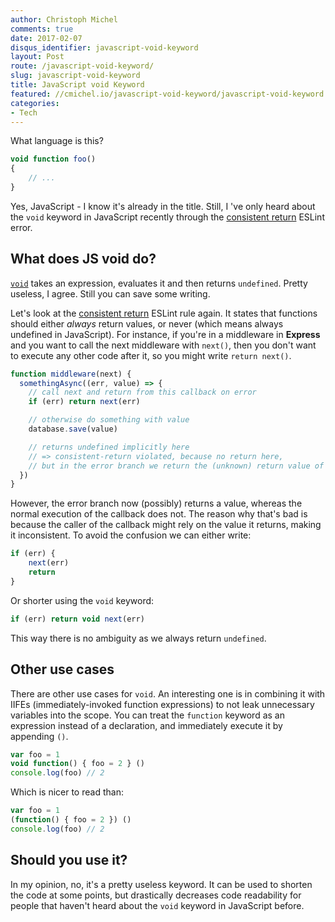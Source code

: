 ```yaml
---
author: Christoph Michel
comments: true
date: 2017-02-07
disqus_identifier: javascript-void-keyword
layout: Post
route: /javascript-void-keyword/
slug: javascript-void-keyword
title: JavaScript void Keyword
featured: //cmichel.io/javascript-void-keyword/javascript-void-keyword.png
categories:
- Tech
---
```


What language is this?

```javascript
void function foo()
{
    // ...
}
```

Yes, JavaScript - I know it's already in the title. Still, I 've only heard about the `void` keyword in JavaScript recently through the [consistent return](http://eslint.org/docs/rules/consistent-return) ESLint error.

## What does JS void do?
[`void`](https://developer.mozilla.org/en/docs/Web/JavaScript/Reference/Operators/void) takes an expression, evaluates it and then returns `undefined`.
Pretty useless, I agree. Still you can save some writing.

Let's look at the [consistent return](http://eslint.org/docs/rules/consistent-return) ESLint rule again. It states that functions should either _always_ return values, or never (which means always undefined in JavaScript).
For instance, if you're in a middleware in **Express** and you want to call the next middleware with `next()`, then you don't want to execute any other code after it, so you might write `return next()`.

```javascript
function middleware(next) {
  somethingAsync((err, value) => {
    // call next and return from this callback on error
    if (err) return next(err)

    // otherwise do something with value
    database.save(value)

    // returns undefined implicitly here
    // => consistent-return violated, because no return here,
    // but in the error branch we return the (unknown) return value of next
  })
}
```

However, the error branch now (possibly) returns a value, whereas the normal execution of the callback does not. The reason why that's bad is because the caller of the callback might rely on the value it returns, making it inconsistent.
To avoid the confusion we can either write:

```javascript
if (err) {
    next(err)
    return
}
```

Or shorter using the `void` keyword:

```javascript
if (err) return void next(err)
```

This way there is no ambiguity as we always return `undefined`.

## Other use cases
There are other use cases for `void`. An interesting one is in combining it with IIFEs (immediately-invoked function expressions) to not leak unnecessary variables into the scope. You can treat the `function` keyword as an expression instead of a declaration, and immediately execute it by appending `()`.

```javascript
var foo = 1
void function() { foo = 2 } ()
console.log(foo) // 2
```

Which is nicer to read than:

```javascript
var foo = 1
(function() { foo = 2 }) ()
console.log(foo) // 2
```

## Should you use it?
In my opinion, no, it's a pretty useless keyword. It can be used to shorten the code at some points, but drastically decreases code readability for people that haven't heard about the `void` keyword in JavaScript before.
